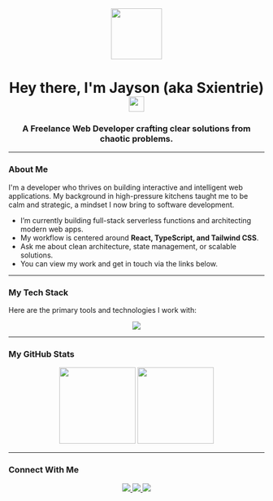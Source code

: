 <div id="header" align="center">
  <img src="https://media.giphy.com/media/M9gbBd9nbDrOTu1Mqx/giphy.gif" width="100"/>
  <h1>
    Hey there, I'm Jayson (aka Sxientrie)
    <img src="https://emojis.slackmojis.com/emojis/images/1531849430/4246/blob-sunglasses.gif?1531849430" width="30"/>
  </h1>
  <h3>
    A Freelance Web Developer crafting clear solutions from chaotic problems.
  </h3>
</div>

---

###  About Me

I'm a developer who thrives on building interactive and intelligent web applications. My background in high-pressure kitchens taught me to be calm and strategic, a mindset I now bring to software development.

-  I’m currently building full-stack serverless functions and architecting modern web apps.
-  My workflow is centered around **React, TypeScript, and Tailwind CSS**.
-  Ask me about clean architecture, state management, or scalable solutions.
-  You can view my work and get in touch via the links below.

---

###  My Tech Stack

Here are the primary tools and technologies I work with:

<p align="center">
  <img src="https://skillicons.dev/icons?i=react,ts,tailwind,html,mongodb,prisma,git,ruby,rails" />
</p>

---

###  My GitHub Stats

<p align="center">
  <img height="150" src="https://github-readme-stats.vercel.app/api?username=Sxientrie&theme=gruvbox&show_icons=true&hide_border=true&count_private=true" />
  <img height="150" src="https://github-readme-stats.vercel.app/api/top-langs/?username=Sxientrie&theme=gruvbox&layout=compact&hide_border=true" />
</p>

---

###  Connect With Me

<p align="center">
  <a href="mailto:jasonrico.career@gmail.com">
    <img src="https://img.shields.io/badge/Gmail-D14836?style=for-the-badge&logo=gmail&logoColor=white" />
  </a>
  <a href="https://linkedin.com/in/jaysonrico-career">
    <img src="https://img.shields.io/badge/LinkedIn-0077B5?style=for-the-badge&logo=linkedin&logoColor=white" />
  </a>
  <a href="https://sxentrie.github.io/MyPortfolio">
    <img src="https://img.shields.io/badge/Portfolio-255,255,255?style=for-the-badge&logo=About.me&logoColor=black" />
  </a>
</p>
